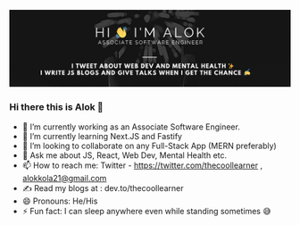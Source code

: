 ![image](https://github.com/alok182011/alok182011/blob/main/githubreadme.png?raw=true)

### Hi there this is Alok 👋

- 🔭 I’m currently working as an Associate Software Engineer.
- 🌱 I’m currently learning Next.JS and Fastify 
- 👯 I’m looking to collaborate on any Full-Stack App (MERN preferably)
- 💬 Ask me about JS, React, Web Dev, Mental Health etc.
- 📫 How to reach me: Twitter - https://twitter.com/thecoollearner , alokkola21@gmail.com 
- ✍ Read my blogs at : dev.to/thecoollearner
- 😄 Pronouns: He/His
- ⚡ Fun fact: I can sleep anywhere even while standing sometimes 😅

